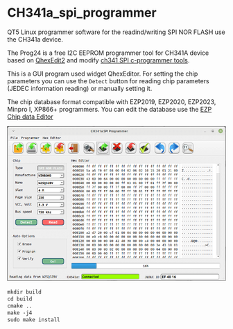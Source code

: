 # CH341a_spi_programmer
QT5 Linux programmer software for the readind/writing SPI NOR FLASH use the CH341a device.

The Prog24 is a free I2C EEPROM programmer tool for CH341A device based on [QhexEdit2](https://github.com/Simsys/qhexedit2) and
modify [ch341 SPI c-programmer tools](https://github.com/setarcos/ch341prog).

This is a GUI program used widget QhexEditor. For setting the chip parameters you can use the `Detect` button for reading chip parameters (JEDEC information reading) or manually setting it.

The chip database format compatible with EZP2019, EZP2020, EZP2023, Minpro I, XP866+ programmers. You can edit the database use the [EZP Chip data Editor](https://github.com/bigbigmdm/EZP2019-EZP2025_chip_data_editor)

![CH341A EEPROM programmer](img/ch341_spi_programmer.png)

```
mkdir build
cd build
cmake ..
make -j4
sudo make install
```

